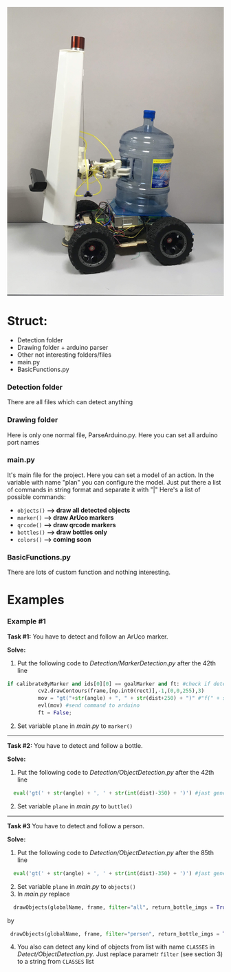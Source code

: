 ![BottleBot](https://github.com/kivicode/BottleBot-IEYI/blob/master/img/preview.jpg?raw=true)

# Struct:
- Detection folder
- Drawing folder + arduino parser
- Other not interesting folders/files
- main.py
- BasicFunctions.py


### Detection folder
  There are all files which can detect anything
  
### Drawing folder
  Here is only one normal file, ParseArduino.py. Here you can set all arduino port names
  
### main.py
  It's main file for the project. Here you can set a model of an action. 
  In the variable with name "plan" you can configure the model. Just put there a list of commands in string format and separate it with "|"
  Here's a list of possible commands:
  - ```objects()``` **--> draw all detected objects**
  - ```marker()```  **--> draw ArUco markers**
  - ```qrcode()```  **--> draw qrcode markers**
  - ```bottles()``` **--> draw bottles only**
  - ```colors()```  **--> coming soon**

### BasicFunctions.py
  There are lots of custom function and nothing interesting.

# Examples

### Example #1 ###

  **Task #1:**
      You have to detect and follow an ArUco marker.
      
  **Solve:**
  1) Put the following code to *Detection/MarkerDetection.py*  after the 42th line
  ``` python
  if calibrateByMarker and ids[0][0] == goalMarker and ft: #check if detected marker looks like a goal marker; "ft" make it only one time
            cv2.drawContours(frame,[np.int0(rect)],-1,(0,0,255),3)
            mov = "gt("+str(angle) + ", " + str(dist+250) + ")" #"f(" + str(dist-200) + ")" #generate command for arduino
            evl(mov) #send command to arduino
            ft = False;
  ```
  2) Set variable ```plane``` in *main.py* to ```marker()```
  
  ---
  
  
  **Task #2:**
      You have to detect and follow a bottle.
      
  **Solve:**
  1) Put the following code to *Detection/ObjectDetection.py*  after the 42th line
  ``` python
	eval('gt(' + str(angle) + ', ' + str(int(dist)-350) + ')') #jast generate and send command to the Arduino (angle and dist are already calculated)
  ```
  2) Set variable ```plane``` in *main.py* to ```buttle()```
  
  ---
  
   **Task #3**
      You have to detect and follow a person.
      
  **Solve:**
  1) Put the following code to *Detection/ObjectDetection.py*  after the 85th line
  ``` python
	eval('gt(' + str(angle) + ', ' + str(int(dist)-350) + ')') #jast generate and send command to the Arduino (angle and dist are already calculated)
  ```
  2) Set variable ```plane``` in *main.py* to ```objects()```
  3) In *main.py* replace 
  ``` python
	drawObjects(globalName, frame, filter="all", return_bottle_imgs = True)
  ```
   by 
   ``` python
	drawObjects(globalName, frame, filter="person", return_bottle_imgs = True)
  ```
  4) You also can detect any kind of objects from list with name ```CLASSES``` in *Detect/ObjectDetection.py*. Just replace parametr ```filter``` (see section 3) to a string from ```CLASSES``` list
  
  
  
  
